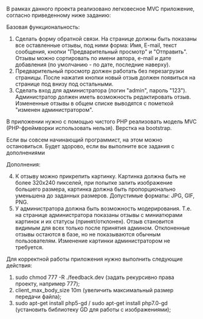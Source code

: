 В рамках данного проекта реализовано легковесное MVC приложение, согласно приведенному ниже заданию:<br> 

Базовая функциональность:<br>
<ol>
<li>
Сделать форму обратной связи. 
На странице должны быть показаны все оставленные отзывы, под ними форма: Имя, E-mail, текст сообщения, кнопки "Предварительный просмотр" и "Отправить".
Отзывы можно сортировать по имени автора, e-mail и дате добавления (по умолчанию - по дате, последние наверху).
</li>
<li>Предварительный просмотр должен работать без перезагрузки страницы. После нажатия кнопки новый отзыв должен появиться на странице под внизу под остальными.</li>
<li>Сделать вход для администратора (логин "admin", пароль "123"). Администратор должен иметь возможность редактировать отзыв. Измененные отзывы в общем списке выводятся с пометкой "изменен администратором".</li>
</ol>

В приложении нужно с помощью чистого PHP реализовать модель MVC (PHP-фреймворки использовать нельзя).
Верстка на bootstrap.<br>

Если вы совсем начинающий программист, на этом можно остановиться. Будет здорово, если вы выполните все задания с дополнениями<br>

Дополнения:<br>

<ol start="4">
<li>К отзыву можно прикрепить картинку.
Картинка должна быть не более 320х240 пикселей, при попытке залить изображение большего размера, картинка должна быть пропорционально уменьшена до заданных размеров. Допустимые форматы: JPG, GIF, PNG.</li>
<li>У администратора должна быть возможность модерирования.
Т.е. на странице администратора показаны отзывы с миниатюрами картинок и их статусы (принят/отклонен).
Отзыв становится видимым для всех только после принятия админом. Отклоненные отзывы остаются в базе, но не показываются обычным пользователям. Изменение картинки администратором не требуется.</li>
</ol>

Для корректной работы приложения нужно выполнить следующие действия:<br>
<ol>
<li>sudo chmod 777 -R ./feedback.dev (задать рекурсивно права проекту, например 777);</li>
<li>client_max_body_size 10m (увеличить максимальный размер передачи файла);</li>
<li>sudo apt-get install php5-gd / sudo apt-get install php7.0-gd (установить библиотеку GD для работы с изображениями);</li>
</ol>